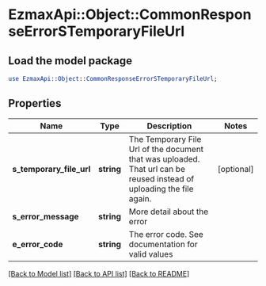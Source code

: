 # EzmaxApi::Object::CommonResponseErrorSTemporaryFileUrl

## Load the model package
```perl
use EzmaxApi::Object::CommonResponseErrorSTemporaryFileUrl;
```

## Properties
Name | Type | Description | Notes
------------ | ------------- | ------------- | -------------
**s_temporary_file_url** | **string** | The Temporary File Url of the document that was uploaded. That url can be reused instead of uploading the file again. | [optional] 
**s_error_message** | **string** | More detail about the error | 
**e_error_code** | **string** | The error code. See documentation for valid values | 

[[Back to Model list]](../README.md#documentation-for-models) [[Back to API list]](../README.md#documentation-for-api-endpoints) [[Back to README]](../README.md)


